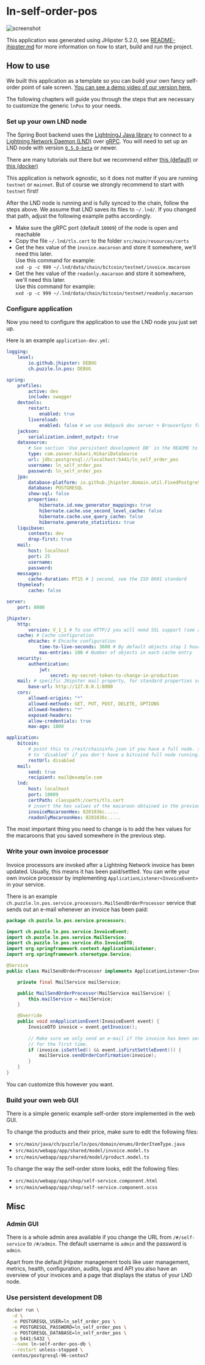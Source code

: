 # ln-self-order-pos

![screenshot](doc/screenshot.png)

This application was generated using JHipster 5.2.0, see
[README-jhipster.md](doc/README-jhipster.md) for more information on how to
start, build and run the project.

## How to use

We built this application as a template so you can build your own fancy
self-order point of sale screen.
[You can see a demo video of our version here.](https://twitter.com/gugol/status/1042658297927675905)

The following chapters will guide you through the steps that are necessary to
customize the generic `lnPos` to your needs.

### Set up your own LND node

The Spring Boot backend uses the
[LightningJ Java library](https://www.lightningj.org/) to connect to a
[Lightning Network Daemon (LND)](https://github.com/lightningnetwork/lnd) over
[gRPC](https://grpc.io/). You will need to set up an LND node with version
[`0.5.0-beta`](https://github.com/lightningnetwork/lnd/releases/tag/v0.5-beta)
or newer.

There are many tutorials out there but we recommend either 
[this (default)](https://github.com/lightningnetwork/lnd/blob/master/docs/INSTALL.md)
or
[this (docker)](https://github.com/lightningnetwork/lnd/blob/master/docs/DOCKER.md)

This application is network agnostic, so it does not matter if you are running
`testnet` or `mainnet`. But of course we strongly recommend to start with
`testnet` first!

After the LND node is running and is fully synced to the chain, follow the steps
above. We assume that LND saves its files to `~/.lnd/`. If you changed that
path, adjust the following example paths accordingly. 

* Make sure the gRPC port (default `10009`) of the node is open and reachable
* Copy the file `~/.lnd/tls.cert` to the folder `src/main/resources/certs`
* Get the hex value of the `invoice.macaroon` and store it somewhere, we'll need
  this later.  
  Use this command for example:  
  `xxd -p -c 999 ~/.lnd/data/chain/bitcoin/testnet/invoice.macaroon`
* Get the hex value of the `readonly.macaroon` and store it somewhere, we'll need
  this later.  
  Use this command for example:  
  `xxd -p -c 999 ~/.lnd/data/chain/bitcoin/testnet/readonly.macaroon`

### Configure application

Now you need to configure the application to use the LND node you just set up.

Here is an example `application-dev.yml`:

```yaml
logging:
    level:
        io.github.jhipster: DEBUG
        ch.puzzle.ln.pos: DEBUG

spring:
    profiles:
        active: dev
        include: swagger
    devtools:
        restart:
            enabled: true
        livereload:
            enabled: false # we use Webpack dev server + BrowserSync for livereload
    jackson:
        serialization.indent_output: true
    datasource:
        # See section 'Use persistent development DB' in the README to set this up
        type: com.zaxxer.hikari.HikariDataSource
        url: jdbc:postgresql://localhost:5441/ln_self_order_pos
        username: ln_self_order_pos
        password: ln_self_order_pos
    jpa:
        database-platform: io.github.jhipster.domain.util.FixedPostgreSQL82Dialect
        database: POSTGRESQL
        show-sql: false
        properties:
            hibernate.id.new_generator_mappings: true
            hibernate.cache.use_second_level_cache: false
            hibernate.cache.use_query_cache: false
            hibernate.generate_statistics: true
    liquibase:
        contexts: dev
        drop-first: true
    mail:
        host: localhost
        port: 25
        username:
        password:
    messages:
        cache-duration: PT1S # 1 second, see the ISO 8601 standard
    thymeleaf:
        cache: false

server:
    port: 8080

jhipster:
    http:
        version: V_1_1 # To use HTTP/2 you will need SSL support (see above the "server.ssl" configuration)
    cache: # Cache configuration
        ehcache: # Ehcache configuration
            time-to-live-seconds: 3600 # By default objects stay 1 hour in the cache
            max-entries: 100 # Number of objects in each cache entry
    security:
        authentication:
            jwt:
                secret: my-secret-token-to-change-in-production
    mail: # specific JHipster mail property, for standard properties see MailProperties
        base-url: http://127.0.0.1:8080
    cors:
        allowed-origins: "*"
        allowed-methods: GET, PUT, POST, DELETE, OPTIONS
        allowed-headers: "*"
        exposed-headers:
        allow-credentials: true
        max-age: 1800

application:
    bitcoin:
        # point this to /rest/chaininfo.json if you have a full node. set it
        # to 'disabled' if you don't have a bitcoind full node running.
        restUrl: disabled
    mail:
        send: true
        recipient: mail@example.com
    lnd:
        host: localhost
        port: 10009
        certPath: classpath:/certs/tls.cert
        # insert the hex values of the macaroon obtained in the previous step here!
        invoiceMacaroonHex: 0201036c.....
        readonlyMacaroonHex: 0201036c.....

```

The most important thing you need to change is to add the hex values for the
macaroons that you saved somewhere in the previous step.

### Write your own invoice processor

Invoice processors are invoked after a Lightning Network invoice has been
updated. Usually, this means it has been paid/settled. You can write your
own invoice processor by implementing `ApplicationListener<InvoiceEvent>` in 
your service.

There is an example `ch.puzzle.ln.pos.service.processors.MailSendOrderProcessor`
service that sends out an e-mail whenever an invoice has been paid:

```java
package ch.puzzle.ln.pos.service.processors;

import ch.puzzle.ln.pos.service.InvoiceEvent;
import ch.puzzle.ln.pos.service.MailService;
import ch.puzzle.ln.pos.service.dto.InvoiceDTO;
import org.springframework.context.ApplicationListener;
import org.springframework.stereotype.Service;

@Service
public class MailSendOrderProcessor implements ApplicationListener<InvoiceEvent> {

    private final MailService mailService;

    public MailSendOrderProcessor(MailService mailService) {
        this.mailService = mailService;
    }

    @Override
    public void onApplicationEvent(InvoiceEvent event) {
        InvoiceDTO invoice = event.getInvoice();
        
        // Make sure we only send an e-mail if the invoice has been settled
        // for the first time.
        if (invoice.isSettled() && event.isFirstSettleEvent()) {
            mailService.sendOrderConfirmation(invoice);
        }
    }
}

```

You can customize this however you want.

### Build your own web GUI

There is a simple generic example self-order store implemented in the web GUI.

To change the products and their price, make sure to edit the following files:

* `src/main/java/ch/puzzle/ln/pos/domain/enums/OrderItemType.java`
* `src/main/webapp/app/shared/model/invoice.model.ts`
* `src/main/webapp/app/shared/model/product.model.ts`

To change the way the self-order store looks, edit the following files:

* `src/main/webapp/app/shop/self-service.component.html`
* `src/main/webapp/app/shop/self-service.component.scss`

## Misc

### Admin GUI

There is a whole admin area available if you change the URL from
`/#/self-service` to `/#/admin`. The default username is `admin` and the
password is `admin`.

Apart from the default jHipster management tools like user management, metrics,
health, configuration, audits, logs and API you also have an overview of
your invoices and a page that displays the status of your LND node.

### Use persistent development DB

```bash
docker run \
  -d \
  -e POSTGRESQL_USER=ln_self_order_pos \
  -e POSTGRESQL_PASSWORD=ln_self_order_pos \
  -e POSTGRESQL_DATABASE=ln_self_order_pos \
  -p 5441:5432 \
  --name ln-self-order-pos-db \
  --restart unless-stopped \
  centos/postgresql-96-centos7

```
